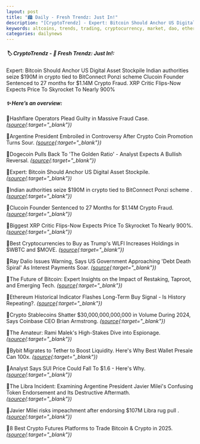 ```yaml
---
layout: post
title: "🏙️ Daily - Fresh Trendz: Just In!"
description: "[CryptoTrendz] - Expert: Bitcoin Should Anchor US Digital Asset Stockpile Indian authorities seize $190M in crypto tied to BitConnect Ponzi scheme Clucoin Founder Sentenced to 27 months for $1.14M Crypto Fraud. XRP Critic Flips-Now Expects Price To Skyrocket To Nearly 900%"
keywords: altcoins, trends, trading, cryptocurrency, market, dao, etheruem, bearmarket, defi, dapps
categories: dailynews
---
```


##### 🏷️ CryptoTrendz - 📌 *Fresh Trendz: Just In!:*

Expert: Bitcoin Should Anchor US Digital Asset Stockpile Indian authorities seize $190M in crypto tied to BitConnect Ponzi scheme Clucoin Founder Sentenced to 27 months for $1.14M Crypto Fraud. XRP Critic Flips-Now Expects Price To Skyrocket To Nearly 900%

##### ✨ *Here’s an overview:*


🔹Hashflare Operators Plead Guilty in Massive Fraud Case. *([source](https://s.avyag.com/9rjq){:target="_blank"})*

🔹Argentine President Embroiled in Controversy After Crypto Coin Promotion Turns Sour. *([source](https://s.avyag.com/90c6){:target="_blank"})*

🔹Dogecoin Pulls Back To 'The Golden Ratio' - Analyst Expects A Bullish Reversal. *([source](https://s.avyag.com/1gvc){:target="_blank"})*

🔹Expert: Bitcoin Should Anchor US Digital Asset Stockpile. *([source](https://s.avyag.com/uq2i){:target="_blank"})*

🔹Indian authorities seize $190M in crypto tied to BitConnect Ponzi scheme . *([source](https://s.avyag.com/wnpd){:target="_blank"})*

🔹Clucoin Founder Sentenced to 27 Months for $1.14M Crypto Fraud. *([source](https://s.avyag.com/6lyt){:target="_blank"})*

🔹Biggest XRP Critic Flips-Now Expects Price To Skyrocket To Nearly 900%. *([source](https://s.avyag.com/soeh){:target="_blank"})*

🔹Best Cryptocurrencies to Buy as Trump's WLFI Increases Holdings in $WBTC and $MOVE. *([source](https://s.avyag.com/f0r2){:target="_blank"})*

🔹Ray Dalio Issues Warning, Says US Government Approaching 'Debt Death Spiral' As Interest Payments Soar. *([source](https://s.avyag.com/5751){:target="_blank"})*

🔹The Future of Bitcoin: Expert Insights on the Impact of Restaking, Taproot, and Emerging Tech. *([source](https://s.avyag.com/n29b){:target="_blank"})*

🔹Ethereum Historical Indicator Flashes Long-Term Buy Signal  - Is History Repeating?. *([source](https://s.avyag.com/606l){:target="_blank"})*

🔹Crypto Stablecoins Shatter $30,000,000,000,000 in Volume During 2024, Says Coinbase CEO Brian Armstrong. *([source](https://s.avyag.com/4h7a){:target="_blank"})*

🔹The Amateur: Rami Malek's High-Stakes Dive into Espionage. *([source](https://s.avyag.com/m77i){:target="_blank"})*

🔹Bybit Migrates to Tether to Boost Liquidity. Here's Why Best Wallet Presale Can 100x. *([source](https://s.avyag.com/tqwo){:target="_blank"})*

🔹Analyst Says SUI Price Could Fall To $1.6 - Here's Why. *([source](https://s.avyag.com/hmjh){:target="_blank"})*

🔹The Libra Incident: Examining Argentine President Javier Milei's Confusing Token Endorsement and Its Destructive Aftermath. *([source](https://s.avyag.com/7q14){:target="_blank"})*

🔹Javier Milei risks impeachment after endorsing $107M Libra rug pull . *([source](https://s.avyag.com/v9qt){:target="_blank"})*

🔹8 Best Crypto Futures Platforms to Trade Bitcoin & Crypto in 2025. *([source](https://s.avyag.com/vsdd){:target="_blank"})*
